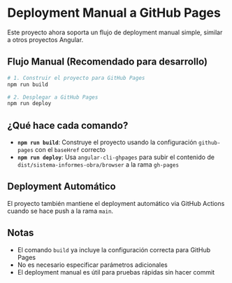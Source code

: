 # Deployment Manual a GitHub Pages

Este proyecto ahora soporta un flujo de deployment manual simple, similar a otros proyectos Angular.

## Flujo Manual (Recomendado para desarrollo)

```bash
# 1. Construir el proyecto para GitHub Pages
npm run build

# 2. Desplegar a GitHub Pages
npm run deploy
```

## ¿Qué hace cada comando?

- **`npm run build`**: Construye el proyecto usando la configuración `github-pages` con el `baseHref` correcto
- **`npm run deploy`**: Usa `angular-cli-ghpages` para subir el contenido de `dist/sistema-informes-obra/browser` a la rama `gh-pages`

## Deployment Automático

El proyecto también mantiene el deployment automático via GitHub Actions cuando se hace push a la rama `main`.

## Notas

- El comando `build` ya incluye la configuración correcta para GitHub Pages
- No es necesario especificar parámetros adicionales
- El deployment manual es útil para pruebas rápidas sin hacer commit